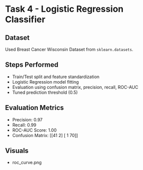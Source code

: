 
# Task 4 - Logistic Regression Classifier

## Dataset
Used Breast Cancer Wisconsin Dataset from `sklearn.datasets`.

## Steps Performed
- Train/Test split and feature standardization
- Logistic Regression model fitting
- Evaluation using confusion matrix, precision, recall, ROC-AUC
- Tuned prediction threshold (0.5)

## Evaluation Metrics
- Precision: 0.97
- Recall: 0.99
- ROC-AUC Score: 1.00
- Confusion Matrix:
[[41  2]
 [ 1 70]]

## Visuals
- roc_curve.png
